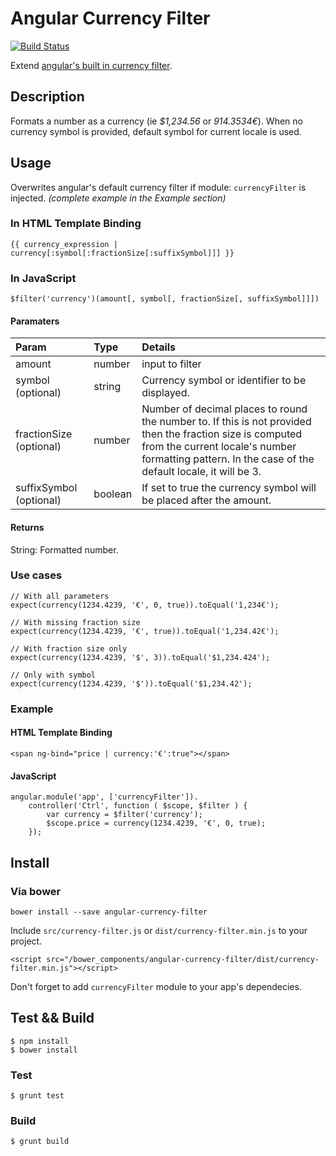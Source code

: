 # Angular Currency Filter

[![Build Status](https://api.travis-ci.org/Zmetser/angular-currency-filter.png?branch=master)](https://travis-ci.org/Zmetser/angular-currency-filter)

Extend [angular's built in currency filter](http://docs.angularjs.org/api/ng.filter:currency).

## Description
Formats a number as a currency (ie *$1,234.56* or *914.3534€*).
When no currency symbol is provided, default symbol for current locale is used.

## Usage

Overwrites angular's default currency filter if module: `currencyFilter` is injected. *(complete example in the Example section)*

### In HTML Template Binding
    {{ currency_expression | currency[:symbol[:fractionSize[:suffixSymbol]]] }}

### In JavaScript
    $filter('currency')(amount[, symbol[, fractionSize[, suffixSymbol]]])

#### Paramaters

Param                   | Type    | Details
:---------------------- | :------ | :------
amount                  | number  | input to filter
symbol (optional)       | string  | Currency symbol or identifier to be displayed.
fractionSize (optional) | number  | Number of decimal places to round the number to. If this is not provided then the fraction size is computed from the current locale's number formatting pattern. In the case of the default locale, it will be 3.
suffixSymbol (optional) | boolean | If set to true the currency symbol will be placed after the amount.

#### Returns

String: Formatted number.

### Use cases

    // With all parameters
    expect(currency(1234.4239, '€', 0, true)).toEqual('1,234€');

    // With missing fraction size
    expect(currency(1234.4239, '€', true)).toEqual('1,234.42€');

    // With fraction size only
    expect(currency(1234.4239, '$', 3)).toEqual('$1,234.424');

    // Only with symbol
    expect(currency(1234.4239, '$')).toEqual('$1,234.42');

### Example

#### HTML Template Binding

    <span ng-bind="price | currency:'€':true"></span>
   
#### JavaScript 

    angular.module('app', ['currencyFilter']).
        controller('Ctrl', function ( $scope, $filter ) {
            var currency = $filter('currency');
            $scope.price = currency(1234.4239, '€', 0, true);
        });


## Install

### Via bower

    bower install --save angular-currency-filter

Include `src/currency-filter.js` or `dist/currency-filter.min.js` to your project.

    <script src="/bower_components/angular-currency-filter/dist/currency-filter.min.js"></script>
    
Don't forget to add `currencyFilter` module to your app's dependecies.

## Test && Build

    $ npm install
    $ bower install

### Test

    $ grunt test

### Build

    $ grunt build
